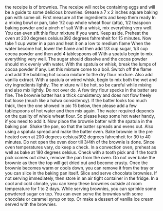 the receipe is of brownies. The receipe will not be containing eggs and will be a guide to some delicious brownies.
Grease a 7 x 2 inches square baking pan with some oil.
First measure all the ingredients and keep them ready
In a mixing bowl or pan, take 1/2 cup whole wheat flour (atta), 1/2 teaspoon baking powder and a pinch of salt
With a whisk, mix everything very well. You can even sift this flour mixture if you want. Keep aside. Preheat the oven at 200 degrees celsius/392 degrees fahrenheit for 15 minutes.
Now take 1 cup water in a pan and heat it on a low to medium flame
When the water become hot, lower the flame and then add 1/3 cup sugar, 1/3 cup cocoa powder and then add 4 tablespoons oil
With a spatula begin to mix everything very well. The sugar should dissolve and the cocoa powder should mix evenly with water. With the spatula or whisk, break the lumps of cocoa powder if any.
Let this mixture come to a boil.
Switch off the flame and add the bubbling hot cocoa mixture to the dry flour mixture.
Also add vanilla extract.
With a spatula or wired whisk, begin to mix both the wet and dry ingredients lightly.
The mixture will be hot, so be careful while mixing and also mix lightly. Do not over do. A few tiny flour specks in the batter are fine.
The brownie batter has a thick consistency and does not flow freely but loose (much like a halwa consistency). 
If the batter looks too much thick, then the one showed in pic 15 below, then please add a few tablespoons of hot water and then mix again. 
The water required depends on the quality of whole wheat flour. So please keep some hot water handy, if you need to add it.
Now place the brownie batter with the spatula in the baking pan.
Shake the pan, so that the batter spreads and evens out. Also using a spatula spread and make the batter even.
Bake brownie in the pre heated oven at 200 degrees celsius/392 degrees fahrenheit for 30 to 40 minutes. Do not open the oven door till 3/4th of the brownie is done. Since oven temperatures vary, do keep a check. In a convection oven, preheat as well as bake at 180 degrees celsius.
Check with a tooth pick and if the tooth pick comes out clean, remove the pan from the oven. 
Do not over bake the brownie as then the top will get dried out and become crusty.
Once the brownie becomes warm or cools down, you can remove it from the tray or you can slice in the baking pan itself.
Slice and serve chocolate brownies. If not serving immediately, then store in an air tight container in the fridge. In a cool and cold climate, you can keep these brownies outside at room temperature for 1 to 2 days.
While serving brownies, you can sprinkle some powdered sugar on top. 
You can even serve the brownies with some chocolate or caramel syrup on top. Or make a dessert of vanilla ice cream served with the brownies.